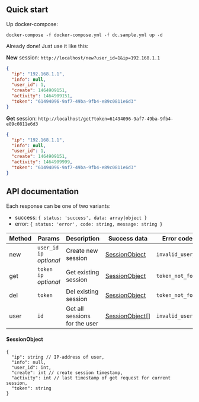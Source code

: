 Quick start
-----------
Up docker-compose: 
```
docker-compose -f docker-compose.yml -f dc.sample.yml up -d
```
Already done! Just use it like this:

**New** session: `http://localhost/new?user_id=1&ip=192.168.1.1`
```json
{
  "ip": "192.168.1.1",
  "info": null,
  "user_id": 1,
  "create": 1464909151,
  "activity": 1464909151,
  "token": "61494096-9af7-49ba-9fb4-e89c0811e6d3"
}
```
**Get** session: `http://localhost/get?token=61494096-9af7-49ba-9fb4-e89c0811e6d3`
```json
{
  "ip": "192.168.1.1",
  "info": null,
  "user_id": 1,
  "create": 1464909151,
  "activity": 1464909999,
  "token": "61494096-9af7-49ba-9fb4-e89c0811e6d3"
}
```

API documentation
-----------------
Each response can be one of two variants:

* success: `{ status: 'success', data: array|object }`
* error: `{ status: 'error', code: string, message: string }`

Method | Params | Description | Success data | Error codes
-------|--------|-------------|--------------|------------
new | `user_id` <br> `ip` *optional* | Create new session | [SessionObject](#sessionobject) | `invalid_user_id`
get | `token` <br> `ip` *optional* | Get existing session | [SessionObject](#sessionobject) | `token_not_found`
del | `token` | Del existing session | [SessionObject](#sessionobject) | `token_not_found`
user | `id` | Get all sessions for the user | [SessionObject](#sessionobject)[] | `invalid_user_id`

#### SessionObject
```
{
  "ip": string // IP-address of user,
  "info": null,
  "user_id": int,
  "create": int // create session timestamp,
  "activity": int // last timestamp of get request for current session,
  "token": string
}
